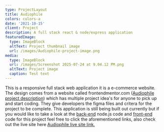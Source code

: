 ```yaml
---
type: ProjectLayout
title: Audiophile
colors: colors-a
date: '2021-10-15'
client: Project
description: A full stack react & node/express application
featuredImage:
  type: ImageBlock
  altText: Project thumbnail image
  url: /images/Audiophile-project-image.png
media:
  type: ImageBlock
  url: /images/Screenshot 2025-07-24 at 9.04.12 PM.png
  altText: Project image
  caption: Test text
---
```

This is a responsive full stack web application it is a e-commerce website. The design comes from a website called frontendmentor.com ([Audiophile project description](https://www.frontendmentor.io/challenges/audiophile-ecommerce-website-C8cuSd_wx)) which has multiple project idea's for anyone to pick up and start coding. They give developers the figma files and critera for the project to be complete. This application is still being built out currently but if you would like to take a look at the [back-end](https://github.com/harrisonJones12/audiophile-ecommerce-express-api) node.js code and [front-end](https://github.com/harrisonJones12/audiophile-ecommerce) code for this project feel free to click the aforementioned links, also check out the live site here [Audiophile live site link.](https://precious-platypus-b9e485.netlify.app/)
